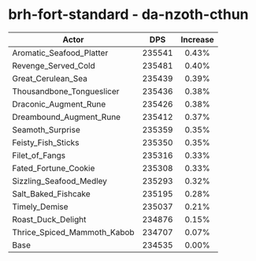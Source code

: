 # brh-fort-standard - da-nzoth-cthun
| Actor | DPS | Increase |
|---|:---:|:---:|
|Aromatic_Seafood_Platter|235541|0.43%|
|Revenge_Served_Cold|235481|0.40%|
|Great_Cerulean_Sea|235439|0.39%|
|Thousandbone_Tongueslicer|235436|0.38%|
|Draconic_Augment_Rune|235426|0.38%|
|Dreambound_Augment_Rune|235412|0.37%|
|Seamoth_Surprise|235359|0.35%|
|Feisty_Fish_Sticks|235350|0.35%|
|Filet_of_Fangs|235316|0.33%|
|Fated_Fortune_Cookie|235308|0.33%|
|Sizzling_Seafood_Medley|235293|0.32%|
|Salt_Baked_Fishcake|235195|0.28%|
|Timely_Demise|235037|0.21%|
|Roast_Duck_Delight|234876|0.15%|
|Thrice_Spiced_Mammoth_Kabob|234707|0.07%|
|Base|234535|0.00%|
